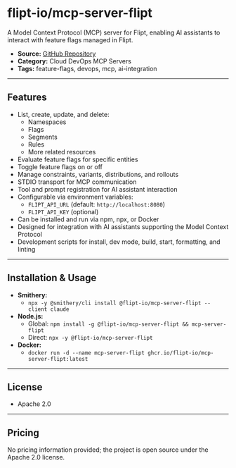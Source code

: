 # flipt-io/mcp-server-flipt

A Model Context Protocol (MCP) server for Flipt, enabling AI assistants to interact with feature flags managed in Flipt.

- **Source:** [GitHub Repository](https://github.com/flipt-io/mcp-server-flipt)
- **Category:** Cloud DevOps MCP Servers
- **Tags:** feature-flags, devops, mcp, ai-integration

---

## Features

- List, create, update, and delete:
  - Namespaces
  - Flags
  - Segments
  - Rules
  - More related resources
- Evaluate feature flags for specific entities
- Toggle feature flags on or off
- Manage constraints, variants, distributions, and rollouts
- STDIO transport for MCP communication
- Tool and prompt registration for AI assistant interaction
- Configurable via environment variables:
  - `FLIPT_API_URL` (default: `http://localhost:8080`)
  - `FLIPT_API_KEY` (optional)
- Can be installed and run via npm, npx, or Docker
- Designed for integration with AI assistants supporting the Model Context Protocol
- Development scripts for install, dev mode, build, start, formatting, and linting

---

## Installation & Usage

- **Smithery:**
  - `npx -y @smithery/cli install @flipt-io/mcp-server-flipt --client claude`
- **Node.js:**
  - Global: `npm install -g @flipt-io/mcp-server-flipt && mcp-server-flipt`
  - Direct: `npx -y @flipt-io/mcp-server-flipt`
- **Docker:**
  - `docker run -d --name mcp-server-flipt ghcr.io/flipt-io/mcp-server-flipt:latest`

---

## License

- Apache 2.0

---

## Pricing

No pricing information provided; the project is open source under the Apache 2.0 license.
